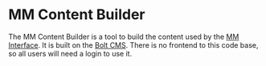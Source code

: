 # MM Content Builder

The MM Content Builder is a tool to build the content used by the [MM Interface](https://github.com/RT-coding-team/mediainterface).  It is built on the [Bolt CMS](https://boltcms.io/).  There is no frontend to this code base, so all users will need a login to use it.
